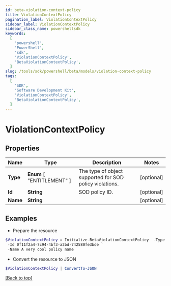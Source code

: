 ```yaml
---
id: beta-violation-context-policy
title: ViolationContextPolicy
pagination_label: ViolationContextPolicy
sidebar_label: ViolationContextPolicy
sidebar_class_name: powershellsdk
keywords:
  [
    'powershell',
    'PowerShell',
    'sdk',
    'ViolationContextPolicy',
    'BetaViolationContextPolicy',
  ]
slug: /tools/sdk/powershell/beta/models/violation-context-policy
tags:
  [
    'SDK',
    'Software Development Kit',
    'ViolationContextPolicy',
    'BetaViolationContextPolicy',
  ]
---
```


# ViolationContextPolicy

## Properties

| Name | Type | Description | Notes |
| --- | --- | --- | --- |
| **Type** | **Enum** [ "ENTITLEMENT" ] | The type of object supported for SOD policy violations. | [optional] |
| **Id** | **String** | SOD policy ID. | [optional] |
| **Name** | **String** |  | [optional] |

## Examples

- Prepare the resource

```powershell
$ViolationContextPolicy = Initialize-BetaViolationContextPolicy  -Type ENTITLEMENT `
 -Id 0f11f2a4-7c94-4bf3-a2bd-742580fe3bde `
 -Name A very cool policy name
```

- Convert the resource to JSON

```powershell
$ViolationContextPolicy | ConvertTo-JSON
```

[[Back to top]](#)
